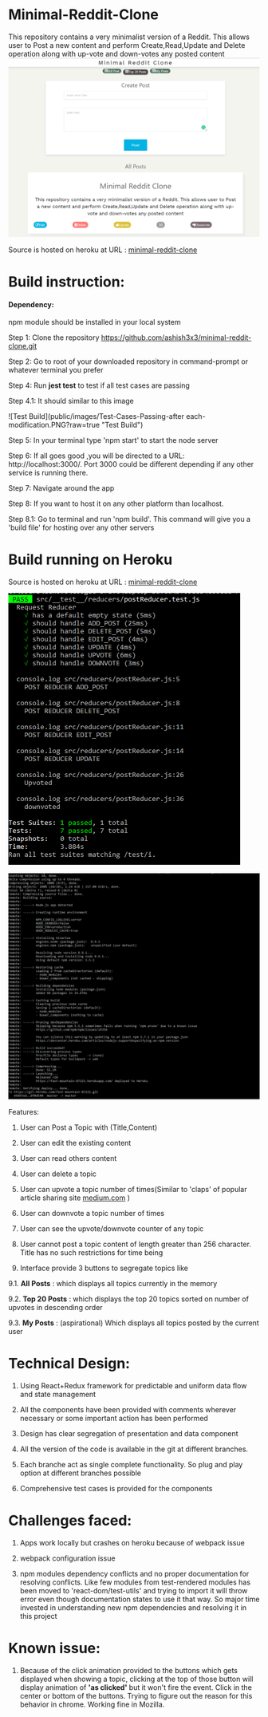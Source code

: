 # Minimal-Reddit-Clone
This repository contains a very minimalist version of a Reddit. This allows user to Post a new content and perform Create,Read,Update and Delete operation along with up-vote and down-votes any posted content
![UI of Minimal Reddit Clone](public/images/UI-Minimal-Reddit-Clone.PNG?raw=true "Minimal Reddit Clone")

Source is hosted on heroku at URL : [minimal-reddit-clone](https://fast-mountain-87221.herokuapp.com/)

# Build instruction:
#### Dependency:
npm module should be installed in your local system

Step 1: Clone the repository https://github.com/ashish3x3/minimal-reddit-clone.git

Step 2: Go to root of your downloaded repository in command-prompt or whatever terminal you prefer

Step 4: Run **jest test** to test if all test cases are passing

Step 4.1: It should similar to this image

![Test Build](public/images/Test-Cases-Passing-after each-modification.PNG?raw=true "Test Build")

Step 5: In your terminal type 'npm start' to start the node server

Step 6: If all goes good ,you will be directed to a URL: http://localhost:3000/. Port 3000 could be different depending if any other service is running there.

Step 7: Navigate around the app

Step 8: If you want to host it on any other platform than localhost.

Step 8.1: Go to terminal and run 'npm build'. This command will give you a 'build file' for hosting over any other servers

# Build running on Heroku

Source is hosted on heroku at URL : [minimal-reddit-clone](https://fast-mountain-87221.herokuapp.com/)


![Heroku Build](public/images/test-for-build-passed.PNG?raw=true "Heroku Build")


![Heroku Build Trials](public/images/Heroku-Build-Trial.PNG?raw=true "Heroku Build Trials")

Features:

1. User can Post a Topic with (Title,Content)

2. User can edit the existing content

3. User can read others content

4. User can delete a topic

5. User can upvote a topic number of times(Similar to 'claps' of popular article sharing site [medium.com](https://medium.com) )

6. User can downvote a topic number of times

7. User can see the upvote/downvote counter of any topic

8. User cannot post a topic content of length greater than 256 character. Title has no such restrictions for time being
9. Interface provide 3 buttons to segregate topics like

9.1. **All Posts**  : which displays all topics currently in the memory

9.2. **Top 20 Posts** : which displays the top 20 topics sorted on number of upvotes in descending order

9.3. **My Posts** : (aspirational) Which displays all topics posted by the current user

# Technical Design:
1. Using React+Redux framework for predictable and uniform data flow and state management

2. All the components have been provided with comments wherever necessary or some important action has been performed

3. Design has clear segregation of presentation and data component

5. All the version of the code is available in the git at different branches.

6. Each branche act as single complete functionality. So plug and play option at different branches possible

7. Comprehensive test cases is provided for the components



# Challenges faced:
1. Apps work locally but crashes on heroku because of webpack issue

2. webpack configuration issue

3. npm modules dependency conflicts and no proper documentation for resolving conflicts. Like few modules from test-rendered modules has been moved to 'react-dom/test-utils' and trying to import it will throw error even though documentation states to use it that way. So major time invested in understanding new npm dependencies and resolving it in this project

# Known issue:
1. Because of the click animation provided to the buttons which gets displayed when showing a topic, clicking at the top of those button will display animation of **'as clicked'** but it won't fire the event. Click in the center or bottom of the buttons. Trying to figure out the reason for this behavior in chrome. Working fine in Mozilla.

